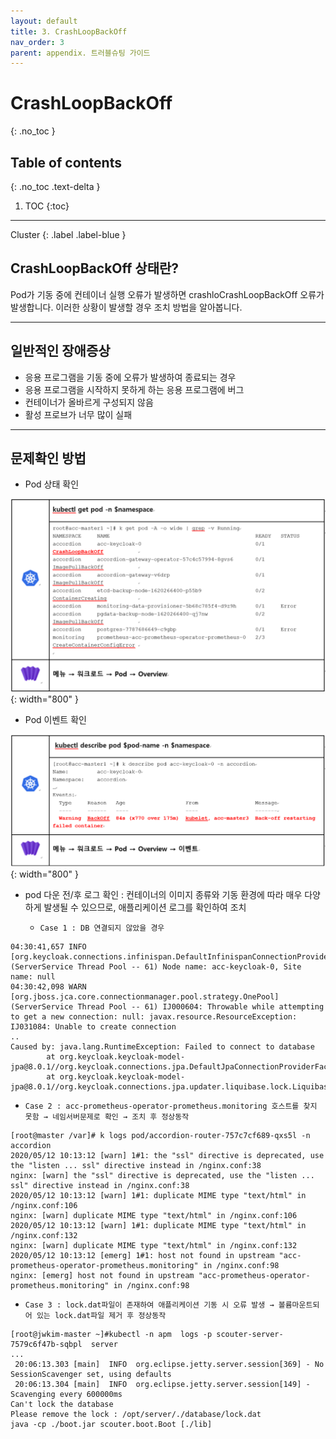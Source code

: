 ```yaml
---
layout: default
title: 3. CrashLoopBackOff
nav_order: 3
parent: appendix. 트러블슈팅 가이드
---
```


# CrashLoopBackOff
{: .no_toc }

## Table of contents
{: .no_toc .text-delta }

1. TOC
{:toc}

---

<div class="code-example" markdown="1">
Cluster
{: .label .label-blue }
</div>

## CrashLoopBackOff 상태란?

Pod가 기동 중에 컨테이너 실행 오류가 발생하면  crashloCrashLoopBackOff 오류가 발생합니다.
이러한 상황이 발생할 경우 조치 방법을 알아봅니다.

---

## 일반적인 장애증상 

-	응용 프로그램을 기동 중에 오류가 발생하여 종료되는 경우
-	응용 프로그램을 시작하지 못하게 하는 응용 프로그램에 버그
-	컨테이너가 올바르게 구성되지 않음
-	활성 프로브가 너무 많이 실패

---

## 문제확인 방법

- Pod 상태 확인

![3_crashloopbackoff_pod_status.png](/assets/images/troubleshoot/3_crashloopbackoff_pod_status.png){: width="800" }


- Pod 이벤트 확인

![3_crashloopbackoff_event.png](/assets/images/troubleshoot/3_crashloopbackoff_event.png){: width="800" }


- pod 다운 전/후 로그 확인 : 컨테이너의 이미지 종류와 기동 환경에 따라 매우 다양하게 발생될 수 있으므로, 애플리케이션 로그를 확인하여 조치

  - `Case 1 : DB 연결되지 않았을 경우`

```
04:30:41,657 INFO  [org.keycloak.connections.infinispan.DefaultInfinispanConnectionProviderFactory] (ServerService Thread Pool -- 61) Node name: acc-keycloak-0, Site name: null
04:30:42,098 WARN  [org.jboss.jca.core.connectionmanager.pool.strategy.OnePool] (ServerService Thread Pool -- 61) IJ000604: Throwable while attempting to get a new connection: null: javax.resource.ResourceException: IJ031084: Unable to create connection
..
Caused by: java.lang.RuntimeException: Failed to connect to database
        at org.keycloak.keycloak-model-jpa@8.0.1//org.keycloak.connections.jpa.DefaultJpaConnectionProviderFactory.getConnection(DefaultJpaConnectionProviderFactory.java:372)
        at org.keycloak.keycloak-model-jpa@8.0.1//org.keycloak.connections.jpa.updater.liquibase.lock.LiquibaseDBLockProvider.lazyInit(LiquibaseDBLockProvider.java:65)
```

  - `Case 2 : acc-prometheus-operator-prometheus.monitoring 호스트를 찾지 못함 → 네임서버문제로 확인 → 조치 후 정상동작`

```
[root@master /var]# k logs pod/accordion-router-757c7cf689-qxs5l -n accordion
2020/05/12 10:13:12 [warn] 1#1: the "ssl" directive is deprecated, use the "listen ... ssl" directive instead in /nginx.conf:38
nginx: [warn] the "ssl" directive is deprecated, use the "listen ... ssl" directive instead in /nginx.conf:38
2020/05/12 10:13:12 [warn] 1#1: duplicate MIME type "text/html" in /nginx.conf:106
nginx: [warn] duplicate MIME type "text/html" in /nginx.conf:106
2020/05/12 10:13:12 [warn] 1#1: duplicate MIME type "text/html" in /nginx.conf:132
nginx: [warn] duplicate MIME type "text/html" in /nginx.conf:132
2020/05/12 10:13:12 [emerg] 1#1: host not found in upstream "acc-prometheus-operator-prometheus.monitoring" in /nginx.conf:98
nginx: [emerg] host not found in upstream "acc-prometheus-operator-prometheus.monitoring" in /nginx.conf:98
```

  - `Case 3 : lock.dat파일이 존재하여 애플리케이션 기동 시 오류 발생 → 볼륨마운트되어 있는 lock.dat파일 제거 후 정상동작`

```
[root@jwkim-master ~]#kubectl -n apm  logs -p scouter-server-7579c6f47b-sqbpl  server
...
 20:06:13.303 [main]  INFO  org.eclipse.jetty.server.session[369] - No SessionScavenger set, using defaults
 20:06:13.304 [main]  INFO  org.eclipse.jetty.server.session[149] - Scavenging every 600000ms
Can't lock the database
Please remove the lock : /opt/server/./database/lock.dat
java -cp ./boot.jar scouter.boot.Boot [./lib]
```
